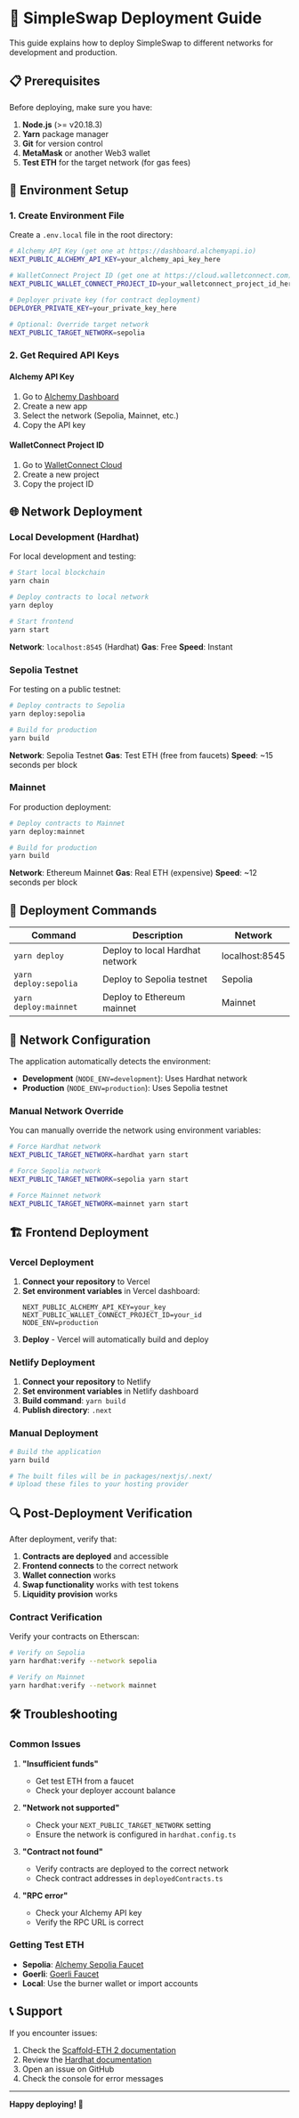 # 🚀 SimpleSwap Deployment Guide

This guide explains how to deploy SimpleSwap to different networks for development and production.

## 📋 Prerequisites

Before deploying, make sure you have:

1. **Node.js** (>= v20.18.3)
2. **Yarn** package manager
3. **Git** for version control
4. **MetaMask** or another Web3 wallet
5. **Test ETH** for the target network (for gas fees)

## 🔧 Environment Setup

### 1. Create Environment File

Create a `.env.local` file in the root directory:

```bash
# Alchemy API Key (get one at https://dashboard.alchemyapi.io)
NEXT_PUBLIC_ALCHEMY_API_KEY=your_alchemy_api_key_here

# WalletConnect Project ID (get one at https://cloud.walletconnect.com)
NEXT_PUBLIC_WALLET_CONNECT_PROJECT_ID=your_walletconnect_project_id_here

# Deployer private key (for contract deployment)
DEPLOYER_PRIVATE_KEY=your_private_key_here

# Optional: Override target network
NEXT_PUBLIC_TARGET_NETWORK=sepolia
```

### 2. Get Required API Keys

#### Alchemy API Key

1. Go to [Alchemy Dashboard](https://dashboard.alchemyapi.io)
2. Create a new app
3. Select the network (Sepolia, Mainnet, etc.)
4. Copy the API key

#### WalletConnect Project ID

1. Go to [WalletConnect Cloud](https://cloud.walletconnect.com)
2. Create a new project
3. Copy the project ID

## 🌐 Network Deployment

### Local Development (Hardhat)

For local development and testing:

```bash
# Start local blockchain
yarn chain

# Deploy contracts to local network
yarn deploy

# Start frontend
yarn start
```

**Network**: `localhost:8545` (Hardhat)
**Gas**: Free
**Speed**: Instant

### Sepolia Testnet

For testing on a public testnet:

```bash
# Deploy contracts to Sepolia
yarn deploy:sepolia

# Build for production
yarn build
```

**Network**: Sepolia Testnet
**Gas**: Test ETH (free from faucets)
**Speed**: ~15 seconds per block

### Mainnet

For production deployment:

```bash
# Deploy contracts to Mainnet
yarn deploy:mainnet

# Build for production
yarn build
```

**Network**: Ethereum Mainnet
**Gas**: Real ETH (expensive)
**Speed**: ~12 seconds per block

## 🎯 Deployment Commands

| Command               | Description                     | Network        |
| --------------------- | ------------------------------- | -------------- |
| `yarn deploy`         | Deploy to local Hardhat network | localhost:8545 |
| `yarn deploy:sepolia` | Deploy to Sepolia testnet       | Sepolia        |
| `yarn deploy:mainnet` | Deploy to Ethereum mainnet      | Mainnet        |

## 🔄 Network Configuration

The application automatically detects the environment:

- **Development** (`NODE_ENV=development`): Uses Hardhat network
- **Production** (`NODE_ENV=production`): Uses Sepolia testnet

### Manual Network Override

You can manually override the network using environment variables:

```bash
# Force Hardhat network
NEXT_PUBLIC_TARGET_NETWORK=hardhat yarn start

# Force Sepolia network
NEXT_PUBLIC_TARGET_NETWORK=sepolia yarn start

# Force Mainnet network
NEXT_PUBLIC_TARGET_NETWORK=mainnet yarn start
```

## 🏗️ Frontend Deployment

### Vercel Deployment

1. **Connect your repository** to Vercel
2. **Set environment variables** in Vercel dashboard:
   ```
   NEXT_PUBLIC_ALCHEMY_API_KEY=your_key
   NEXT_PUBLIC_WALLET_CONNECT_PROJECT_ID=your_id
   NODE_ENV=production
   ```
3. **Deploy** - Vercel will automatically build and deploy

### Netlify Deployment

1. **Connect your repository** to Netlify
2. **Set environment variables** in Netlify dashboard
3. **Build command**: `yarn build`
4. **Publish directory**: `.next`

### Manual Deployment

```bash
# Build the application
yarn build

# The built files will be in packages/nextjs/.next/
# Upload these files to your hosting provider
```

## 🔍 Post-Deployment Verification

After deployment, verify that:

1. **Contracts are deployed** and accessible
2. **Frontend connects** to the correct network
3. **Wallet connection** works
4. **Swap functionality** works with test tokens
5. **Liquidity provision** works

### Contract Verification

Verify your contracts on Etherscan:

```bash
# Verify on Sepolia
yarn hardhat:verify --network sepolia

# Verify on Mainnet
yarn hardhat:verify --network mainnet
```

## 🛠️ Troubleshooting

### Common Issues

1. **"Insufficient funds"**

   - Get test ETH from a faucet
   - Check your deployer account balance

2. **"Network not supported"**

   - Check your `NEXT_PUBLIC_TARGET_NETWORK` setting
   - Ensure the network is configured in `hardhat.config.ts`

3. **"Contract not found"**

   - Verify contracts are deployed to the correct network
   - Check contract addresses in `deployedContracts.ts`

4. **"RPC error"**
   - Check your Alchemy API key
   - Verify the RPC URL is correct

### Getting Test ETH

- **Sepolia**: [Alchemy Sepolia Faucet](https://sepoliafaucet.com/)
- **Goerli**: [Goerli Faucet](https://goerlifaucet.com/)
- **Local**: Use the burner wallet or import accounts

## 📞 Support

If you encounter issues:

1. Check the [Scaffold-ETH 2 documentation](https://docs.scaffoldeth.io)
2. Review the [Hardhat documentation](https://hardhat.org/docs)
3. Open an issue on GitHub
4. Check the console for error messages

---

**Happy deploying! 🚀**
